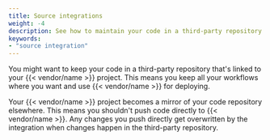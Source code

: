 ```yaml
---
title: Source integrations
weight: -4
description: See how to maintain your code in a third-party repository that's linked to your {{< vendor/name >}} project.
keywords:
- "source integration"
---
```


You might want to keep your code in a third-party repository that's linked to your {{< vendor/name >}} project.
This means you keep all your workflows where you want and use {{< vendor/name >}} for deploying.

Your {{< vendor/name >}} project becomes a mirror of your code repository elsewhere.
This means you shouldn't push code directly to {{< vendor/name >}}.
Any changes you push directly get overwritten by the integration when changes happen in the third-party repository.
